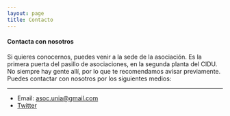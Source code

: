 ```yaml
---
layout: page
title: Contacto
---
```


#### Contacta con nosotros

Si quieres conocernos, puedes venir a la sede de la asociación. Es la primera puerta del pasillo de asociaciones, en la segunda planta del CIDU. No siempre hay gente allí, por lo que te recomendamos avisar previamente.
Puedes contactar con nosotros por los siguientes medios:

---

* Email: asoc.unia@gmail.com
* [Twitter][1]

[1]: https://twitter.com/UNIA_UAL
